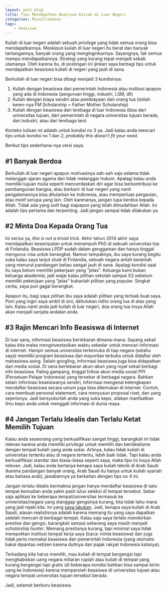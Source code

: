 ```yaml
---
layout: post_blog
title: Tips Mendapatkan Beasiswa Kuliah di Luar Negeri
categories: Miscellaneous
tags:
    - beasiswa
---
```


Kuliah di luar negeri adalah sebuah _privilege_ yang tidak semua orang bisa mendapatkannya. Meskipun kuliah di luar negeri itu berat dan banyak tantangannya, banyak orang yang menginginkannya. Sayangnya, tak semua mampu mendapatkannya. Strategi yang kurang tepat menjadi sebab utamanya. Oleh karena itu, di postingan ini ijinkan saya berbagi tips untuk mendapatkan beasiswa kuliah di negeri yang jauh di sana.

Berkuliah di luar negeri bisa dibagi menjadi 3 kondisinya:
1. Kuliah dengan beasiswa dari pemerintah Indonesia atau institusi apapun yang ada di Indonesia (perguruan tinggi, industri, LSM, dll)
2. Kuliah dengan biaya sendiri atau pembiayaan dari orang tua (istilah keren-nya FM Scholarship = Father Mother Scholarship)
3. Kuliah dengan beasiswa dari lembaga di luar Indonesia (bisa dari universitas tujuan, dari pemerintah di negara universitas tujuan berada, dari industri, atau dari lembaga lain)

Konteks tulisan ini adalah untuk kondisi no 3 ya. Jadi kalau anda mencari tips untuk kondisi no 1 dan 2, _probably this doesn't fit your need_.

Berikut tips sederhana-nya versi saya.

## #1 Banyak Berdoa

Berkuliah di luar negeri apapun motivasinya sah-sah saja selama tidak melanggar ajaran agama dan tidak melanggar hukum. Apalagi kalau anda memiliki tujuan mulia seperti mencerdaskan diri agar bisa berkontribusi ke pembangunan bangsa, atau berkarir di luar negeri yang nanti pengalamannya bisa ditularkan ke Indonesia, atau memperluas pergaulan, atau motif serupa yang lain. Oleh karenanya, jangan lupa berdoa kepada Allah. Tidak ada yang sulit bagi siapapun yang telah dimudahkan Allah. Ini adalah tips pertama dan terpenting. Jadi jangan sampai tidak dilakukan ya.

## #2 Minta Doa Kepada Orang Tua

Ini serius ya, _this is not a trivial trick_. Akhir tahun 2014 akhir saya mendapatkan kesempatan untuk menempuh PhD di sebuah universitas top di Finlandia. Beasiswa LPDP sudah dalam genggaman dan hanya tinggal mengurus visa untuk berangkat. Namun tampaknya, ibu saya kurang begitu suka kalau saya lanjut studi di Finlandia, sebuah negara antah berantah yang menurut pandangan beliau sangat jauh di sana. Apalagi kondisi saat itu saya belum memiliki pekerjaan yang "jelas". Keluarga kami bukan keluarga akademisi, jadi wajar kalau pilihan sekolah sampai S3 sebelum memiliki pekerjaan yang "jelas" bukanlah pilihan yang populer. Singkat cerita, saya pun gagal berangkat. 

Apapun itu, bagi saya pilihan ibu saya adalah pilihan yang terbaik buat saya. Poin yang ingin saya ambil di sini, dahulukan ridho orang tua di atas yang lain. Kalau nanti anda jadi kuliah di luar negeri, doa orang tua insya Allah akan menjadi senjata andalan anda.

## #3 Rajin Mencari Info Beasiswa di Internet

Di luar sana, informasi beasiswa bertebaran dimana-mana. Sayang sekali kalau kita malas menginvestasikan waktu sekedar untuk mencari informasi di internet. Hampir semua universitas terkemuka di tiap negara (setahu saya) memiliki program beasiswa dan mayoritas terbuka untuk didaftar oleh mahasiswa asing. Selain googling, informasi beasiswa juga bisa didapatkan dari media sosial. Di sana bertebaran akun-akun yang royal sekali berbagi info beasiswa. Paling gampang, tinggal follow akun media sosial PPI (Persatuan Pelajar Indonesia) yang tersebar di berbagai negara. Bahkan selain informasi beasiswanya sendiri, informasi mengenai kelengkapan mendaftar beasiswa secara umum juga bisa ditemukan di internet. Contoh, cara membuat personal statement, cara menyusun proposal riset, dan yang sejenisnya. Jadi bersyukurlah anda yang suka kepo, silakan manfaatkan ilmu kepo anda untuk menggali informasi di dunia maya.

## #4 Jangan Terlalu Idealis dan Terlalu Ketat Memilih Tujuan

Kalau anda seseorang yang berkualifikasi sangat tinggi, barangkali ini tidak relevan karena anda memiliki _privilege_ untuk memilih dan beridealisme dengan tempat kuliah yang anda sukai. Artinya, kalau tidak kuliah di universitas tertentu atau di negara tertentu, lebih baik tidak. Tapi kalau anda berkualifikasi standar dan biasa-biasa seperti saya, maka tips ini insya Allah relevan. Jadi, kalau anda bertanya kenapa saya kuliah teknik di Arab Saudi (karena pandangan banyak orang, Arab Saudi itu hanya untuk kuliah syariah atau bahasa arab), jawabannya ya berkaitan dengan tips no 4 ini. 

Jangan terlalu idealis bermakna jangan hanya mendaftar beasiswa di satu tempat kemudian anda yakin pasti lulus seleksi di tempat tersebut. Sebar saja aplikasi ke beberapa tempat/universitas termasuk ke universitas/negara yang dianggap gengsinya kurang, kita tidak tahu mana yang jadi rejeki kita. Ini yang <a href="{{ site.baseurl }}/blog/lika-liku-mencari-beasiswa-s3/">saya lakukan</a>. Jadi, kenapa saya kuliah di Arab Saudi, alasan realistisnya adalah karena memang itu yang saya dapatkan setelah mencari di berbagai tempat. Kalau saja saya terlalu memikirkan prestise dan gengsi, barangkali sampai sekarang saya masih menjadi _scholarship hunter_. Memang prestisnya kurang, tapi minimal saya tidak merepotkan institusi tempat kerja saya (baca: minta beasiswa) dan juga tidak perlu memakai beasiswa dari pemerintah Indonesia (yang otomatis bakal dipantau netizen karena duitnya dari pajak rakyat Indonesia katanya). 

Terkadang kita harus memilih, mau kuliah di tempat bergengsi tapi menghabiskan uang negara miliaran rupiah atau kuliah di tempat yang kurang bergengsi tapi gratis (di beberapa kondisi bahkan bisa sampai kirim uang ke Indonesia) karena memperoleh beasiswa di universitas tujuan atau negara tempat universitas tujuan tersebut berada.

Jadi, selamat berburu beasiswa.